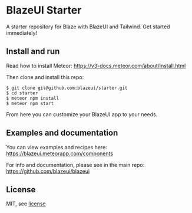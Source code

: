 # BlazeUI Starter

A starter repository for Blaze with BlazeUI and Tailwind.
Get started immediately!

## Install and run

Read how to install Meteor: https://v3-docs.meteor.com/about/install.html

Then clone and install this repo:

```shell
$ git clone git@github.com:blazeui/starter.git
$ cd starter
$ meteor npm install
$ meteor npm start
```

From here you can customize your BlazeUI app to your needs.

## Examples and documentation

You can view examples and recipes here: https://blazeui.meteorapp.com/components

For info and documentation, please see in the main repo: https://github.com/blazeui/blazeui

## License

MIT, see [license](./LICENSE)
